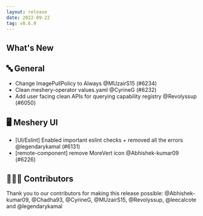 ```yaml
---
layout: release
date: 2022-09-22
tag: v0.6.9
---
```


## What's New
## 🔤 General
- Change ImagePullPolicy to Always @MUzairS15 (#6234)
- Clean meshery-operator values.yaml @CyrineG (#6232)
- Add user facing clean APIs for querying capability registry @Revolyssup (#6050)

## 🖥 Meshery UI

- [UI/Eslint] Enabled important eslint checks + removed all the errors  @legendarykamal (#6131)
- [remote-component] remove MoreVert icon @Abhishek-kumar09 (#6226)

## 👨🏽‍💻 Contributors

Thank you to our contributors for making this release possible:
@Abhishek-kumar09, @Chadha93, @CyrineG, @MUzairS15, @Revolyssup, @leecalcote and @legendarykamal
